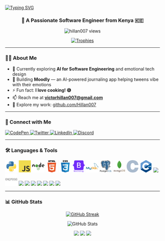 [![Typing SVG](https://readme-typing-svg.demolab.com?font=Fira+Code&pause=1000&width=435&lines=Hi+%F0%9F%91%8B%F0%9F%8F%BD%2C+I'm+Victor+Hillan!;Software+Engineer+%F0%9F%92%BB+%7C+Kenya%F0%9F%87%B0%F0%9F%87%AA;Building+tech+that+makes+life+easier+%F0%9F%9A%80)](https://git.io/typing-svg)

<h3 align="center">🚀 A Passionate Software Engineer from Kenya 🇰🇪</h3>

<p align="center">
  <img src="https://komarev.com/ghpvc/?username=Hillan007&label=Profile%20views&color=0e75b6&style=flat" alt="hillan007 views" />
</p>

<p align="center">
  <a href="https://github.com/ryo-ma/github-profile-trophy">
    <img src="https://github-profile-trophy.vercel.app/?username=Hillan007&theme=onedark" alt="Trophies" />
  </a>
</p>

---

### 👨‍💻 About Me
- 🌱 Currently exploring **AI for Software Engineering** and emotional tech design
- 🔭 Building **Moodly** — an AI-powered journaling app helping tweens vibe with their emotions
- ⚡ Fun fact: **I love cooking! 😅**
- 📫 Reach me at **victorhillan007@gmail.com**
- 🔗 Explore my work: [github.com/Hillan007](https://github.com/Hillan007)

---

### 🤝 Connect with Me

<p align="left">
  <a href="https://codepen.io/hillan007" target="_blank">
    <img src="https://img.shields.io/badge/CodePen-000000?style=for-the-badge&logo=codepen&logoColor=white" alt="CodePen" />
  </a>
  <a href="https://twitter.com/victorhillan007" target="_blank">
    <img src="https://img.shields.io/badge/Twitter-1DA1F2?style=for-the-badge&logo=twitter&logoColor=white" alt="Twitter" />
  </a>
  <a href="https://www.linkedin.com/in/victor-muthomi-the-best/" target="_blank">
    <img src="https://img.shields.io/badge/LinkedIn-0077B5?style=for-the-badge&logo=linkedin&logoColor=white" alt="LinkedIn" />
  </a>
  <a href="https://discord.com/users/hillan007_18400" target="_blank">
    <img src="https://img.shields.io/badge/Discord-5865F2?style=for-the-badge&logo=discord&logoColor=white" alt="Discord" />
  </a>
</p>

---

### 🛠️ Languages & Tools

<p align="left">
  <!-- dev icons -->
  <img src="https://raw.githubusercontent.com/devicons/devicon/master/icons/python/python-original.svg" width="40" />
  <img src="https://raw.githubusercontent.com/devicons/devicon/master/icons/javascript/javascript-original.svg" width="40" />
  <img src="https://raw.githubusercontent.com/devicons/devicon/master/icons/nodejs/nodejs-original-wordmark.svg" width="40" />
  <img src="https://raw.githubusercontent.com/devicons/devicon/master/icons/html5/html5-original-wordmark.svg" width="40" />
  <img src="https://raw.githubusercontent.com/devicons/devicon/master/icons/css3/css3-original-wordmark.svg" width="40" />
  <img src="https://raw.githubusercontent.com/devicons/devicon/master/icons/bootstrap/bootstrap-plain-wordmark.svg" width="40" />
  <img src="https://raw.githubusercontent.com/devicons/devicon/master/icons/mysql/mysql-original-wordmark.svg" width="40" />
  <img src="https://raw.githubusercontent.com/devicons/devicon/master/icons/postgresql/postgresql-original-wordmark.svg" width="40" />
  <img src="https://raw.githubusercontent.com/devicons/devicon/master/icons/mongodb/mongodb-original-wordmark.svg" width="40" />
  <img src="https://raw.githubusercontent.com/devicons/devicon/master/icons/c/c-original.svg" width="40" />
  <img src="https://raw.githubusercontent.com/devicons/devicon/master/icons/cplusplus/cplusplus-original.svg" width="40" />
  <img src="https://www.vectorlogo.zone/logos/pocoo_flask/pocoo_flask-icon.svg" width="40" />
  <img src="https://raw.githubusercontent.com/devicons/devicon/master/icons/express/express-original-wordmark.svg" width="40" />
  <img src="https://cdn.jsdelivr.net/gh/devicons/devicon/icons/git/git-original.svg" width="40" />
  <img src="https://cdn.jsdelivr.net/gh/devicons/devicon/icons/amazonwebservices/amazonwebservices-original-wordmark.svg" width="40" />
  <img src="https://cdn.jsdelivr.net/gh/devicons/devicon/icons/dot-net/dot-net-original-wordmark.svg" width="40" />
  <img src="https://cdn.jsdelivr.net/gh/devicons/devicon/icons/selenium/selenium-original.svg" width="40" />
  <img src="https://cdn.jsdelivr.net/gh/devicons/devicon/icons/tensorflow/tensorflow-original.svg" width="40" />
  <img src="https://cdn.jsdelivr.net/gh/devicons/devicon/icons/pytorch/pytorch-original.svg" width="40" />
  <img src="https://upload.wikimedia.org/wikipedia/commons/0/05/Scikit_learn_logo_small.svg" width="40" />
</p>

---

### 📊 GitHub Stats

<p align="center">
  <a href="https://git.io/streak-stats">
    <img src="https://streak-stats.demolab.com?user=Hillan007&theme=dark&hide_border=true" alt="GitHub Streak" />
  </a>
</p>

<p align="center">
  <img src="https://github-readme-stats.vercel.app/api?username=Hillan007&show_icons=true&locale=en" alt="GitHub Stats" />
</p>

<p align="center">
  <img src="https://img.shields.io/badge/Coffee-strong-blue.svg?style=for-the-badge&logo=buymeacoffee&logoColor=white" />
  <img src="https://img.shields.io/badge/Debugging-mode--on-yellow?style=for-the-badge&logo=bugatti&logoColor=black" />
  <img src="https://img.shields.io/badge/Vibes-🔥_Only-red?style=for-the-badge&logo=github" />
</p>
